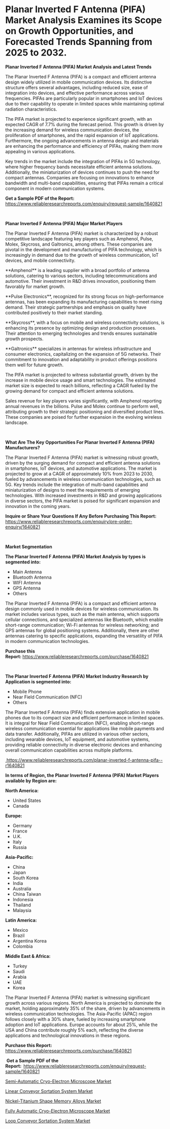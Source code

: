 <p><h1>Planar Inverted F Antenna (PIFA) Market Analysis Examines its Scope on Growth Opportunities, and Forecasted Trends Spanning from 2025 to 2032.</h1></p><p><strong>Planar Inverted F Antenna (PIFA) Market Analysis and Latest Trends</strong></p>
<p><p>The Planar Inverted F Antenna (PIFA) is a compact and efficient antenna design widely utilized in mobile communication devices. Its distinctive structure offers several advantages, including reduced size, ease of integration into devices, and effective performance across various frequencies. PIFAs are particularly popular in smartphones and IoT devices due to their capability to operate in limited spaces while maintaining optimal radiation characteristics.</p><p>The PIFA market is projected to experience significant growth, with an expected CAGR of 7.7% during the forecast period. This growth is driven by the increasing demand for wireless communication devices, the proliferation of smartphones, and the rapid expansion of IoT applications. Furthermore, the ongoing advancements in antenna design and materials are enhancing the performance and efficiency of PIFAs, making them more appealing in various applications. </p><p>Key trends in the market include the integration of PIFAs in 5G technology, where higher frequency bands necessitate efficient antenna solutions. Additionally, the miniaturization of devices continues to push the need for compact antennas. Companies are focusing on innovations to enhance bandwidth and multi-band capabilities, ensuring that PIFAs remain a critical component in modern communication systems.</p></p>
<p><strong>Get a Sample PDF of the Report:&nbsp;</strong> <a href="https://www.reliableresearchreports.com/enquiry/request-sample/1640821?utm_campaign=8&utm_medium=2&utm_source=Github&utm_content=ia&utm_term=23032025&utm_id=planar-inverted-f-antenna-pifa">https://www.reliableresearchreports.com/enquiry/request-sample/1640821</a></p>
<p>&nbsp;</p>
<p><strong>Planar Inverted F Antenna (PIFA) Major Market Players</strong></p>
<p><p>The Planar Inverted F Antenna (PIFA) market is characterized by a robust competitive landscape featuring key players such as Amphenol, Pulse, Molex, Skycross, and Galtronics, among others. These companies are pivotal in the development and manufacturing of PIFA technology, which is increasingly in demand due to the growth of wireless communication, IoT devices, and mobile connectivity.</p><p>**Amphenol** is a leading supplier with a broad portfolio of antenna solutions, catering to various sectors, including telecommunications and automotive. Their investment in R&D drives innovation, positioning them favorably for market growth. </p><p>**Pulse Electronics**, recognized for its strong focus on high-performance antennas, has been expanding its manufacturing capabilities to meet rising demand. Their strategic partnerships and emphasis on quality have contributed positively to their market standing.</p><p>**Skycross**, with a focus on mobile and wireless connectivity solutions, is enhancing its presence by optimizing design and production processes. Their attention to emerging technologies and trends ensures sustainable growth prospects.</p><p>**Galtronics** specializes in antennas for wireless infrastructure and consumer electronics, capitalizing on the expansion of 5G networks. Their commitment to innovation and adaptability in product offerings positions them well for future growth.</p><p>The PIFA market is projected to witness substantial growth, driven by the increase in mobile device usage and smart technologies. The estimated market size is expected to reach billions, reflecting a CAGR fueled by the growing demand for compact and efficient antenna solutions.</p><p>Sales revenue for key players varies significantly, with Amphenol reporting annual revenues in the billions. Pulse and Molex continue to perform well, attributing growth to their strategic positioning and diversified product lines. These companies are poised for further expansion in the evolving wireless landscape.</p></p>
<p>&nbsp;</p>
<p><strong>What Are The Key Opportunities For Planar Inverted F Antenna (PIFA) Manufacturers?</strong></p>
<p><p>The Planar Inverted F Antenna (PIFA) market is witnessing robust growth, driven by the surging demand for compact and efficient antenna solutions in smartphones, IoT devices, and automotive applications. The market is projected to grow at a CAGR of approximately 10% from 2023 to 2030, fueled by advancements in wireless communication technologies, such as 5G. Key trends include the integration of multi-band capabilities and miniaturization of designs to meet the requirements of emerging technologies. With increased investments in R&D and growing applications in diverse sectors, the PIFA market is poised for significant expansion and innovation in the coming years.</p></p>
<p><strong>Inquire or Share Your Questions If Any Before Purchasing This Report:</strong> <a href="https://www.reliableresearchreports.com/enquiry/pre-order-enquiry/1640821?utm_campaign=8&utm_medium=2&utm_source=Github&utm_content=ia&utm_term=23032025&utm_id=planar-inverted-f-antenna-pifa">https://www.reliableresearchreports.com/enquiry/pre-order-enquiry/1640821</a></p>
<p>&nbsp;</p>
<p><strong>Market Segmentation</strong></p>
<p><strong>The Planar Inverted F Antenna (PIFA) Market Analysis by types is segmented into:</strong></p>
<p><ul><li>Main Antenna</li><li>Bluetooth Antenna</li><li>WIFI Antenna</li><li>GPS Antenna</li><li>Others</li></ul></p>
<p><p>The Planar Inverted F Antenna (PIFA) is a compact and efficient antenna design commonly used in mobile devices for wireless communication. Its market includes various types, such as the main antenna, which supports cellular connections, and specialized antennas like Bluetooth, which enable short-range communication; Wi-Fi antennas for wireless networking; and GPS antennas for global positioning systems. Additionally, there are other antennas catering to specific applications, expanding the versatility of PIFA in modern communication technologies.</p></p>
<p><strong>Purchase this Report:&nbsp;</strong><a href="https://www.reliableresearchreports.com/purchase/1640821?utm_campaign=8&utm_medium=2&utm_source=Github&utm_content=ia&utm_term=23032025&utm_id=planar-inverted-f-antenna-pifa">https://www.reliableresearchreports.com/purchase/1640821</a></p>
<p>&nbsp;</p>
<p><strong>The Planar Inverted F Antenna (PIFA) Market Industry Research by Application is segmented into:</strong></p>
<p><ul><li>Mobile Phone</li><li>Near Field Communication (NFC)</li><li>Others</li></ul></p>
<p><p>The Planar Inverted F Antenna (PIFA) finds extensive application in mobile phones due to its compact size and efficient performance in limited spaces. It is integral for Near Field Communication (NFC), enabling short-range wireless communication essential for applications like mobile payments and data transfer. Additionally, PIFAs are utilized in various other sectors, including wearable devices, IoT equipment, and automotive systems, providing reliable connectivity in diverse electronic devices and enhancing overall communication capabilities across multiple platforms.</p></p>
<p><a href="https://www.reliableresearchreports.com/planar-inverted-f-antenna-pifa--r1640821?utm_campaign=8&utm_medium=2&utm_source=Github&utm_content=ia&utm_term=23032025&utm_id=planar-inverted-f-antenna-pifa">&nbsp;https://www.reliableresearchreports.com/planar-inverted-f-antenna-pifa--r1640821</a></p>
<p><strong>In terms of Region, the Planar Inverted F Antenna (PIFA) Market Players available by Region are:</strong></p>
<p>
    <p> <strong> North America: </strong>
        <ul>
            <li>United States</li>
            <li>Canada</li>
        </ul>
        </p> 
    <p> <strong> Europe: </strong>
        <ul>
            <li>Germany</li>
            <li>France</li>
            <li>U.K.</li>
            <li>Italy</li>
            <li>Russia</li>
        </ul>
        </p> 
    <p> <strong> Asia-Pacific: </strong>
        <ul>
            <li>China</li>
            <li>Japan</li>
            <li>South Korea</li>
            <li>India</li>
            <li>Australia</li>
            <li>China Taiwan</li>
            <li>Indonesia</li>
            <li>Thailand</li>
            <li>Malaysia</li>
        </ul>
        </p> 
    <p> <strong> Latin America: </strong>
        <ul>
            <li>Mexico</li>
            <li>Brazil</li>
            <li>Argentina Korea</li>
            <li>Colombia</li>
        </ul>
        </p> 
    <p> <strong> Middle East & Africa: </strong>
        <ul>
            <li>Turkey</li>
            <li>Saudi</li>
            <li>Arabia</li>
            <li>UAE</li>
            <li>Korea</li>
        </ul>
    </p>
    </p>
<p><p>The Planar Inverted F Antenna (PIFA) market is witnessing significant growth across various regions. North America is projected to dominate the market, holding approximately 35% of the share, driven by advancements in wireless communication technologies. The Asia-Pacific (APAC) region follows closely with a 30% share, fueled by increasing smartphone adoption and IoT applications. Europe accounts for about 25%, while the USA and China contribute roughly 5% each, reflecting the diverse applications and technological innovations in these regions.</p></p>
<p><strong>Purchase this Report: </strong><a href="https://www.reliableresearchreports.com/purchase/1640821?utm_campaign=8&utm_medium=2&utm_source=Github&utm_content=ia&utm_term=23032025&utm_id=planar-inverted-f-antenna-pifa">https://www.reliableresearchreports.com/purchase/1640821</a></p>
<p>&nbsp;<strong>Get a Sample PDF of the Report:&nbsp;&nbsp;</strong><a href="https://www.reliableresearchreports.com/enquiry/request-sample/1640821?utm_campaign=8&utm_medium=2&utm_source=Github&utm_content=ia&utm_term=23032025&utm_id=planar-inverted-f-antenna-pifa">https://www.reliableresearchreports.com/enquiry/request-sample/1640821</a></p>
<p><strong></strong></p>
<p><p><a href="https://github.com/shpirttangim48/Market-Research-Report-List-1/blob/main/semi-automatic-cryo-electron-microscope-market.md?utm_campaign=8&utm_medium=2&utm_source=Github&utm_content=ia&utm_term=23032025&utm_id=planar-inverted-f-antenna-pifa">Semi-Automatic Cryo-Electron Microscope Market</a></p><p><a href="https://github.com/snelldimkeod/Market-Research-Report-List-1/blob/main/linear-conveyor-sortation-system-market.md?utm_campaign=8&utm_medium=2&utm_source=Github&utm_content=ia&utm_term=23032025&utm_id=planar-inverted-f-antenna-pifa">Linear Conveyor Sortation System Market</a></p><p><a href="https://github.com/kitkaeberz5z/Market-Research-Report-List-1/blob/main/nickel-titanium-shape-memory-alloys-market.md?utm_campaign=8&utm_medium=2&utm_source=Github&utm_content=ia&utm_term=23032025&utm_id=planar-inverted-f-antenna-pifa">Nickel-Titanium Shape Memory Alloys Market</a></p><p><a href="https://github.com/lugnabirue/Market-Research-Report-List-1/blob/main/fully-automatic-cryo-electron-microscope-market.md?utm_campaign=8&utm_medium=2&utm_source=Github&utm_content=ia&utm_term=23032025&utm_id=planar-inverted-f-antenna-pifa">Fully Automatic Cryo-Electron Microscope Market</a></p><p><a href="https://github.com/gakpasulgun/Market-Research-Report-List-1/blob/main/loop-conveyor-sortation-system-market.md?utm_campaign=8&utm_medium=2&utm_source=Github&utm_content=ia&utm_term=23032025&utm_id=planar-inverted-f-antenna-pifa">Loop Conveyor Sortation System Market</a></p></p>
